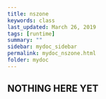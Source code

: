 ```yaml
---
title: nszone
keywords: class
last_updated: March 26, 2019
tags: [runtime]
summary: ""
sidebar: mydoc_sidebar
permalink: mydoc_nszone.html
folder: mydoc
---
```


## NOTHING HERE YET

